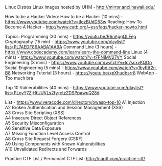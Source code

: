 Linux Distros
Linux Images hosted by UHM - http://mirror.ancl.hawaii.edu/

How to be a Hacker
Video: How to be a Hacker (10 mins) - https://www.youtube.com/watch?v=tlezBUdD53w
Reading: How To Become A Hacker - http://www.catb.org/~esr/faqs/hacker-howto.html

Topics:
Programming (30 mins) - https://youtu.be/R6nApgQLFeg
Cryptography (15 min) - https://www.youtube.com/playlist?list=PL7AEDF86AABA1AA9A
Command Line (3 hours) -https://www.codecademy.com/learn/learn-the-command-line
Linux (4 mins) - https://www.youtube.com/watch?v=tFFNiMV27VY
Social Engineering (3 mins) - https://www.youtube.com/watch?v=lc7scxvKQOo
Social Engineering (5 mins) - https://www.youtube.com/watch?v=1byRtf2r-B8
Networking Tutorial (3 hours) - https://youtu.be/xpXhudbsrr8
WebApp - Too much bra


Top 10 Vulnerabilities (40 mins) - https://www.youtube.com/playlist?list=PLoyY7ZjHtUUVLs2fy-ctzZDSPpawuQ28d

List - https://www.veracode.com/directory/owasp-top-10
A1 Injection 	
A2 	Broken Authentication and Session Management (XSS) 	
A3 	Cross Site Scripting (XSS) 	
A4 	Insecure Direct Object References 	
A5 	Security Misconfiguration 	
A6 	Sensitive Data Exposure 	
A7 	Missing Function Level Access Control 	
A8 	Cross Site Request Forgery (CSRF) 	
A9 	Using Components with Known Vulnerabilities 	
A10 Unvalidated Redirects and Forwards 	

Practice CTF List / Permanant CTF List: http://captf.com/practice-ctf/

